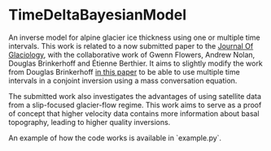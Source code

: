 # TimeDeltaBayesianModel
An inverse model for alpine glacier ice thickness using one or multiple time intervals.
This work is related to a now submitted paper to the [Journal Of Glaciology](https://www.cambridge.org/core/journals/journal-of-glaciology), with the collaborative work of Gwenn Flowers, Andrew Nolan, Douglas Brinkerhoff and Étienne Berthier. It aims to slightly modify the work from Douglas Brinkerhoff [in this paper](https://www.frontiersin.org/articles/10.3389/feart.2016.00008/full) 
to be able to use multiple time intervals in a conjoint inversion using a mass conversation equation.
<p>
The submitted work also investigates the advantages of using satellite data from a slip-focused glacier-flow regime. 
This work aims to serve as a proof of concept that higher velocity data contains more information about basal topography, leading to higher quality inversions.
<p>
An example of how the code works is available in `example.py`.

